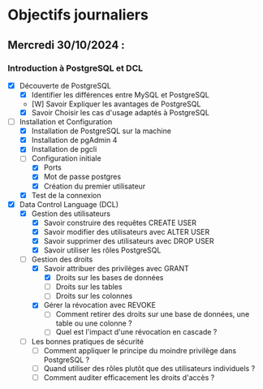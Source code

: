 # Objectifs journaliers

## Mercredi 30/10/2024 :

### Introduction à PostgreSQL et DCL

- [X] Découverte de PostgreSQL
  - [X] Identifier les différences entre MySQL et PostgreSQL
  - [W] Savoir Expliquer les avantages de PostgreSQL
  - [X] Savoir Choisir les cas d'usage adaptés à PostgreSQL

- [ ] Installation et Configuration
  - [X] Installation de PostgreSQL sur la machine
  - [X] Installation de pgAdmin 4
  - [X] Installation de pgcli
  - [ ] Configuration initiale
    - [X] Ports
    - [X] Mot de passe postgres
    - [X] Création du premier utilisateur
  - [X] Test de la connexion

- [X] Data Control Language (DCL)
  - [X] Gestion des utilisateurs
    - [X] Savoir construire des requêtes CREATE USER
    - [X] Savoir modifier des utilisateurs avec ALTER USER
    - [X] Savoir supprimer des utilisateurs avec DROP USER
    - [X] Savoir utiliser les rôles PostgreSQL
  
  - [ ] Gestion des droits
    - [X] Savoir attribuer des privilèges avec GRANT
      - [X] Droits sur les bases de données
      - [ ] Droits sur les tables
      - [ ] Droits sur les colonnes
    - [X] Gérer la révocation avec REVOKE
      - [ ] Comment retirer des droits sur une base de données, une table ou une colonne ?
      - [ ] Quel est l'impact d'une révocation en cascade ?

  - [ ] Les bonnes pratiques de sécurité
    - [ ] Comment appliquer le principe du moindre privilège dans PostgreSQL ?
    - [ ] Quand utiliser des rôles plutôt que des utilisateurs individuels ?
    - [ ] Comment auditer efficacement les droits d'accès ?